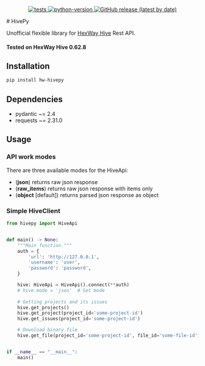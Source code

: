 <p align="center">
  <a href="https://github.com/Cur1iosity/hivepy/actions/workflows/run-tests.yml">
    <img src="https://github.com/Cur1iosity/hivepy/actions/workflows/run-tests.yml/badge.svg" alt="tests">
  </a>
  <a href="https://img.shields.io/badge/python-3.12-blue">
    <img src="https://img.shields.io/badge/python-3.12-blue" alt="python-version">
  </a>
  <a href="https://img.shields.io/github/v/release/Cur1iosity/hivepy">
    <img src="https://img.shields.io/github/v/release/Cur1iosity/hivepy" alt="GitHub release (latest by date)">
  </a>
</p>
# HivePy

Unofficial flexible library for [HexWay Hive](https://hexway.io/hive/) Rest API.

#### Tested on HexWay Hive 0.62.8

## Installation
```bash
pip install hw-hivepy
```

## Dependencies

- pydantic ~= 2.4
- requests ~= 2.31.0

## Usage
### API work modes
There are three available modes for the HiveApi:
- (**json**) returns raw json response
- (**raw_items**) returns raw json response with items only
- (**object** [default]) returns parsed json response as object

### Simple HiveClient
```python
from hivepy import HiveApi


def main() -> None:
    """Main function."""
    auth = {
        'url': 'http://127.0.0.1',
        'username': 'user',
        'password': 'password',
    }

    hive: HiveApi = HiveApi().connect(**auth)
    # hive.mode = 'json'  # Set mode
    
    # Getting projects and its issues
    hive.get_projects()
    hive.get_project(project_id='some-project-id')
    hive.get_issues(project_id='some-project-id')

    # Download binary file
    hive.get_file(project_id='some-project-id', file_id='some-file-id')


if __name__ == "__main__":
    main()


```
